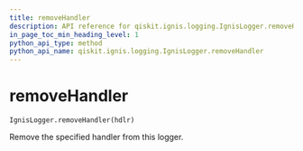 ```yaml
---
title: removeHandler
description: API reference for qiskit.ignis.logging.IgnisLogger.removeHandler
in_page_toc_min_heading_level: 1
python_api_type: method
python_api_name: qiskit.ignis.logging.IgnisLogger.removeHandler
---
```


# removeHandler

<span id="qiskit.ignis.logging.IgnisLogger.removeHandler" />

`IgnisLogger.removeHandler(hdlr)`

Remove the specified handler from this logger.

